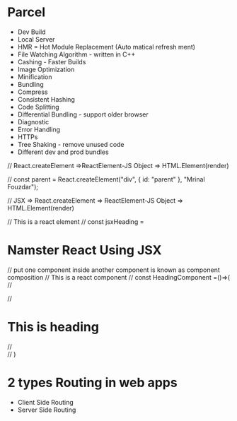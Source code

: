 # Parcel

- Dev Build
- Local Server
- HMR = Hot Module Replacement (Auto matical refresh ment)
- File Watching Algorithm - written in C++
- Cashing - Faster Builds
- Image Optimization
- Minification
- Bundling
- Compress
- Consistent Hashing
- Code Splitting
- Differential Bundling - support older browser
- Diagnostic
- Error Handling
- HTTPs
- Tree Shaking - remove unused code
- Different dev and prod bundles



// React.createElement =>ReactElement-JS Object => HTML.Element(render)

// const parent = React.createElement("div", { id: "parent" }, "Mrinal Fouzdar");

// JSX => React.createElement => ReactElement-JS Object => HTML.Element(render)

// This is a react element
// const jsxHeading = <h1>Namster React Using JSX</h1>

// put one component inside another component is known as component composition
// This is a react component
// const HeadingComponent  =()=>(
//     <div>
//         <h1>This is heading</h1>
//     </div>
// )


# 2 types Routing in web apps
- Client Side Routing
- Server Side Routing